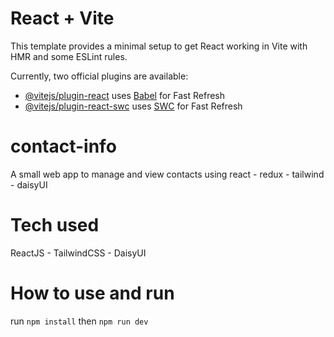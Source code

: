 # React + Vite

This template provides a minimal setup to get React working in Vite with HMR and some ESLint rules.

Currently, two official plugins are available:

- [@vitejs/plugin-react](https://github.com/vitejs/vite-plugin-react/blob/main/packages/plugin-react/README.md) uses [Babel](https://babeljs.io/) for Fast Refresh
- [@vitejs/plugin-react-swc](https://github.com/vitejs/vite-plugin-react-swc) uses [SWC](https://swc.rs/) for Fast Refresh

# contact-info
A small web app to manage and view contacts using react - redux - tailwind - daisyUI

# Tech used
ReactJS - TailwindCSS - DaisyUI

# How to use and run
run `npm install`
then `npm run dev`
